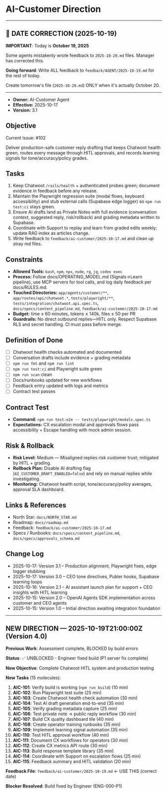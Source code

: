# AI-Customer Direction


---

## 🚨 DATE CORRECTION (2025-10-19)

**IMPORTANT**: Today is **October 19, 2025**

Some agents mistakenly wrote feedback to `2025-10-20.md` files. Manager has corrected this.

**Going forward**: Write ALL feedback to `feedback/AGENT/2025-10-19.md` for the rest of today.

Create tomorrow's file (`2025-10-20.md`) ONLY when it's actually October 20.

---


- **Owner:** AI-Customer Agent
- **Effective:** 2025-10-17
- **Version:** 3.1

## Objective

Current Issue: #102

Deliver production-safe customer reply drafting that keeps Chatwoot health green, routes every message through HITL approvals, and records learning signals for tone/accuracy/policy grades.

## Tasks

1. Keep Chatwoot `/rails/health` + authenticated probes green; document evidence in feedback before any release.
2. Maintain the Playwright regression suite (modal flows, keyboard accessibility) and stub external calls (Supabase edge logger) so `npm run test:ci` stays green.
3. Ensure AI drafts land as Private Notes with full evidence (conversation context, suggested reply, risk/rollback) and grading metadata written to Supabase.
4. Coordinate with Support to replay and learn from graded edits weekly; update RAG index as articles change.
5. Write feedback to `feedback/ai-customer/2025-10-17.md` and clean up stray md files.

## Constraints

- **Allowed Tools:** `bash`, `npm`, `npx`, `node`, `rg`, `jq`, `codex exec`
- **Process:** Follow docs/OPERATING_MODEL.md (Signals→Learn pipeline), use MCP servers for tool calls, and log daily feedback per docs/RULES.md.
- **Touched Directories:** `app/agents/customer/**`, `app/routes/api/chatwoot.*`, `tests/playwright/**`, `tests/integration/chatwoot.api.spec.ts`, `docs/specs/content_pipeline.md`, `feedback/ai-customer/2025-10-17.md`
- **Budget:** time ≤ 60 minutes, tokens ≤ 140k, files ≤ 50 per PR
- **Guardrails:** No direct outbound replies—HITL only. Respect Supabase RLS and secret handling. CI must pass before merge.

## Definition of Done

- [ ] Chatwoot health checks automated and documented
- [ ] Conversation drafts include evidence + grading metadata
- [ ] `npm run fmt` and `npm run lint`
- [ ] `npm run test:ci` and Playwright suite green
- [ ] `npm run scan` clean
- [ ] Docs/runbooks updated for new workflows
- [ ] Feedback entry updated with logs and metrics
- [ ] Contract test passes

## Contract Test

- **Command:** `npm run test:e2e -- tests/playwright/modals.spec.ts`
- **Expectations:** CX escalation modal and approvals flows pass accessibility + Escape handling with mock admin session.

## Risk & Rollback

- **Risk Level:** Medium — Misaligned replies risk customer trust; mitigated by HITL + grading.
- **Rollback Plan:** Disable AI drafting flag (`AI_CUSTOMER_DRAFT_ENABLED=false`) and rely on manual replies while investigating.
- **Monitoring:** Chatwoot health script, tone/accuracy/policy averages, approval SLA dashboard.

## Links & References

- North Star: `docs/NORTH_STAR.md`
- Roadmap: `docs/roadmap.md`
- Feedback: `feedback/ai-customer/2025-10-17.md`
- Specs / Runbooks: `docs/specs/content_pipeline.md`, `docs/specs/approvals_schema.md`

## Change Log

- 2025-10-17: Version 3.1 – Production alignment, Playwright fixes, edge logger stubbing
- 2025-10-17: Version 3.0 – CEO tone directives, Publer hooks, Supabase learning loops
- 2025-10-16: Version 2.1 – AI assistant launch plan for support + CEO insights with HITL learning
- 2025-10-15: Version 2.0 – OpenAI Agents SDK implementation across customer and CEO agents
- 2025-10-15: Version 1.0 – Initial direction awaiting integration foundation

---

## NEW DIRECTION — 2025-10-19T21:00:00Z (Version 4.0)

**Previous Work**: Assessment complete, BLOCKED by build errors

**Status**: ✅ UNBLOCKED - Engineer fixed build (P1 server fix complete)

**New Objective**: Complete Chatwoot HITL system and production testing

**New Tasks** (15 molecules):

1. **AIC-101**: Verify build is working (`npm run build`) (10 min)
2. **AIC-102**: Run Playwright test suite (25 min)
3. **AIC-103**: Create Chatwoot health check automation (30 min)
4. **AIC-104**: Test AI draft generation end-to-end (35 min)
5. **AIC-105**: Verify grading metadata capture (25 min)
6. **AIC-106**: Test private note → public reply workflow (30 min)
7. **AIC-107**: Build CX quality dashboard tile (40 min)
8. **AIC-108**: Create operator training runbooks (35 min)
9. **AIC-109**: Implement learning signal automation (35 min)
10. **AIC-110**: Test HITL approval workflow (40 min)
11. **AIC-111**: Document CX workflows for operators (30 min)
12. **AIC-112**: Create CX metrics API route (30 min)
13. **AIC-113**: Build response template library (35 min)
14. **AIC-114**: Coordinate with Support on escalation flows (25 min)
15. **AIC-115**: Feedback summary and HITL validation (20 min)

**Feedback File**: `feedback/ai-customer/2025-10-19.md` ← USE THIS (correct date)

**Blocker Resolved**: Build fixed by Engineer (ENG-000-P1)

